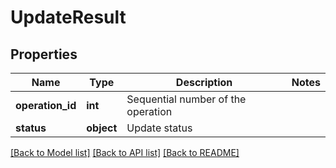# UpdateResult

## Properties
Name | Type | Description | Notes
------------ | ------------- | ------------- | -------------
**operation_id** | **int** | Sequential number of the operation | 
**status** | **object** | Update status | 

[[Back to Model list]](../README.md#documentation-for-models) [[Back to API list]](../README.md#documentation-for-api-endpoints) [[Back to README]](../README.md)


